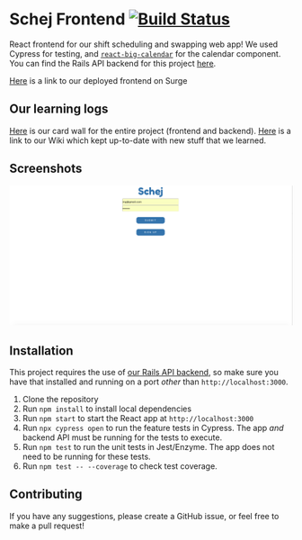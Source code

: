 Schej Frontend [![Build Status](https://travis-ci.org/jebax/SchejFrontend.svg?branch=master)](https://travis-ci.org/jebax/SchejFrontend)
==============

React frontend for our shift scheduling and swapping web app! We used Cypress for testing, and [`react-big-calendar`](https://github.com/intljusticemission/react-big-calendar) for the calendar component. You can find the Rails API backend for this project [here](https://github.com/chloeverity/SchejBackend).

[Here](http://schej-frontend.surge.sh/) is a link to our deployed frontend on Surge

## Our learning logs
[Here](https://waffle.io/jebax/SchejFrontend) is our card wall for the entire project (frontend and backend).
[Here](https://github.com/jebax/SchejFrontend/wiki) is a link to our Wiki which kept up-to-date with new stuff that we learned.

## Screenshots

![Alt text](./public/sign_in_page.png)

## Installation

This project requires the use of [our Rails API backend](https://github.com/chloeverity/SchejBackend), so make sure you have that installed and running on a port *other* than `http://localhost:3000`.

1) Clone the repository
2) Run `npm install` to install local dependencies
3) Run `npm start` to start the React app at `http://localhost:3000`
4) Run `npx cypress open` to run the feature tests in Cypress. The app *and* backend API must be running for the tests to execute.
5) Run `npm test` to run the unit tests in Jest/Enzyme. The app does not need to be running for these tests.
6) Run `npm test -- --coverage` to check test coverage.

## Contributing

If you have any suggestions, please create a GitHub issue, or feel free to make a pull request!
